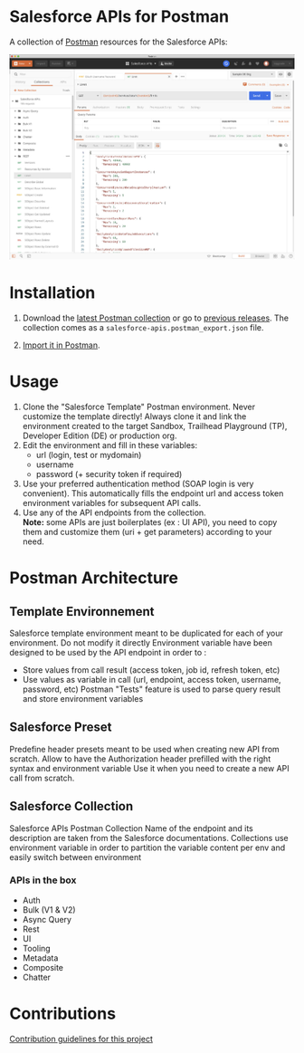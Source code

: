 # Salesforce APIs for Postman
A collection of [Postman](https://www.postman.com/) resources for the Salesforce APIs:

![Postman screenshot](/doc-resources/postman-screenshot.jpg)

# Installation

1. Download the [latest Postman collection](https://github.com/scolladon/Salesforce-Postman/releases/latest/download/salesforce-apis.postman_export.json) or go to [previous releases](https://github.com/scolladon/Salesforce-Postman/releases). The collection comes as a `salesforce-apis.postman_export.json` file.

1. [Import it in Postman](https://learning.postman.com/docs/postman/collections/data-formats/#importing-postman-data).

# Usage

1. Clone the "Salesforce Template" Postman environment. Never customize the template directly! Always clone it and link the environment created to the target Sandbox, Trailhead Playground (TP), Developer Edition (DE) or production org.
1. Edit the environment and fill in these variables:
    - url (login, test or mydomain)
    - username
    - password (+ security token if required)
1. Use your preferred authentication method (SOAP login is very convenient). This automatically fills the endpoint url and access token environment variables for subsequent API calls.
1. Use any of the API endpoints from the collection.<br/>
  **Note:** some APIs are just boilerplates (ex : UI API), you need to copy them and customize them (uri + get parameters) according to your need.

# Postman Architecture
## Template Environnement

Salesforce template environment meant to be duplicated for each of your environment. Do not modify it directly
Environment variable have been designed to be used by the API endpoint in order to :
- Store values from call result (access token, job id, refresh token, etc)
- Use values as variable in call (url, endpoint, access token, username, password, etc)
Postman "Tests" feature is used to parse query result and store environment variables

## Salesforce Preset

Predefine header presets meant to be used when creating new API from scratch.
Allow to have the Authorization header prefilled with the right syntax and environment variable
Use it when you need to create a new API call from scratch.

## Salesforce Collection

Salesforce APIs Postman Collection
Name of the endpoint and its description are taken from the Salesforce documentations.
Collections use environment variable in order to partition the variable content per env and easily switch between environment

### APIs in the box
- Auth
- Bulk (V1 & V2)
- Async Query
- Rest
- UI 
- Tooling
- Metadata
- Composite
- Chatter

# Contributions

[Contribution guidelines for this project](CONTRIBUTE.md)